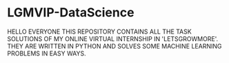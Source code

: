 # LGMVIP-DataScience

HELLO EVERYONE
THIS REPOSITORY CONTAINS ALL THE TASK SOLUTIONS OF MY ONLINE VIRTUAL INTERNSHIP IN 'LETSGROWMORE'.
THEY ARE WRITTEN IN PYTHON AND SOLVES SOME MACHINE LEARNING PROBLEMS IN EASY WAYS.

